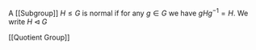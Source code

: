A [[Subgroup]] $H\leq G$ is normal if for any $g\in G$ we have $gHg^{-1}=H$.
We write $H\triangleleft G$

[[Quotient Group]]

